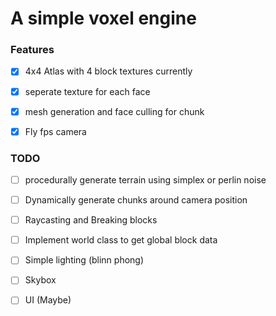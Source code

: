 # A simple voxel engine

### Features

- [x] 4x4 Atlas with 4 block textures currently  

- [x] seperate texture for each face  

- [x] mesh generation and face culling for chunk

- [x] Fly fps camera


### TODO

- [ ] procedurally generate terrain using simplex or perlin noise

- [ ] Dynamically generate chunks around camera position

- [ ] Raycasting and Breaking blocks

- [ ] Implement world class to get global block data

- [ ] Simple lighting (blinn phong)

- [ ] Skybox

- [ ] UI (Maybe)
